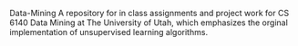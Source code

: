 Data-Mining
A repository for in class assignments and project work for CS 6140 Data Mining at The University of Utah, which emphasizes the orginal implementation of unsupervised learning algorithms.
